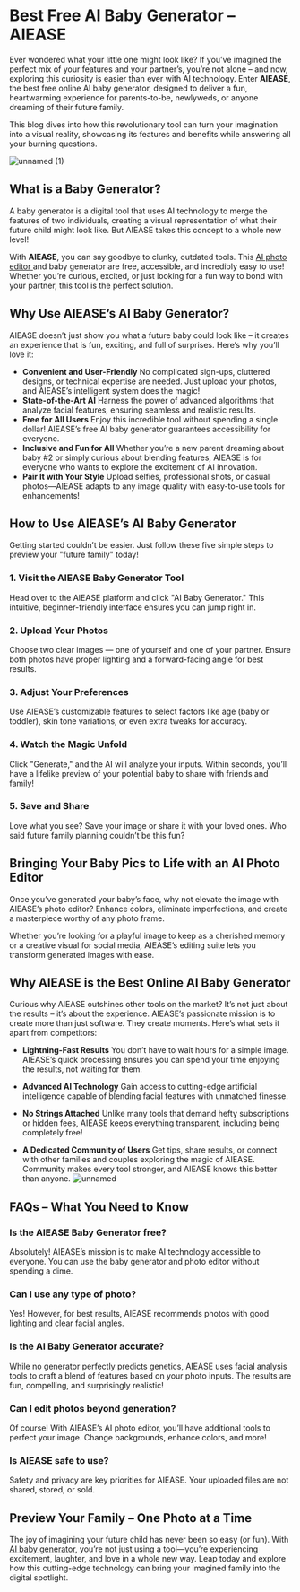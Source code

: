 # Best Free AI Baby Generator – AIEASE

Ever wondered what your little one might look like? If you’ve imagined the perfect mix of your features and your partner’s, you’re not alone – and now, exploring this curiosity is easier than ever with AI technology. Enter **AIEASE**, the best free online AI baby generator, designed to deliver a fun, heartwarming experience for parents-to-be, newlyweds, or anyone dreaming of their future family. 

This blog dives into how this revolutionary tool can turn your imagination into a visual reality, showcasing its features and benefits while answering all your burning questions. 

![unnamed (1)](https://github.com/user-attachments/assets/d0374a6f-df12-4f0b-9d33-739ccdde72db)

## What is a Baby Generator? 

A baby generator is a digital tool that uses AI technology to merge the features of two individuals, creating a visual representation of what their future child might look like. But AIEASE takes this concept to a whole new level! 

With **AIEASE**, you can say goodbye to clunky, outdated tools. This [AI photo editor ](https://www.aiease.ai/)and baby generator are free, accessible, and incredibly easy to use! Whether you’re curious, excited, or just looking for a fun way to bond with your partner, this tool is the perfect solution. 

## Why Use AIEASE’s AI Baby Generator? 

AIEASE doesn’t just show you what a future baby could look like – it creates an experience that is fun, exciting, and full of surprises. Here’s why you’ll love it: 

* **Convenient and User-Friendly**
No complicated sign-ups, cluttered designs, or technical expertise are needed. Just upload your photos, and AIEASE’s intelligent system does the magic! 
* **State-of-the-Art AI** 
Harness the power of advanced algorithms that analyze facial features, ensuring seamless and realistic results. 
* **Free for All Users**
Enjoy this incredible tool without spending a single dollar! AIEASE’s free AI baby generator guarantees accessibility for everyone. 
* **Inclusive and Fun for All** 
Whether you’re a new parent dreaming about baby #2 or simply curious about blending features, AIEASE is for everyone who wants to explore the excitement of AI innovation. 
* **Pair It with Your Style**
Upload selfies, professional shots, or casual photos—AIEASE adapts to any image quality with easy-to-use tools for enhancements! 

## How to Use AIEASE’s AI Baby Generator 

Getting started couldn’t be easier. Just follow these five simple steps to preview your "future family" today! 

### 1. Visit the AIEASE Baby Generator Tool 
Head over to the AIEASE platform and click "AI Baby Generator." This intuitive, beginner-friendly interface ensures you can jump right in. 

### 2. Upload Your Photos 
Choose two clear images — one of yourself and one of your partner. Ensure both photos have proper lighting and a forward-facing angle for best results. 

### 3. Adjust Your Preferences 
Use AIEASE’s customizable features to select factors like age (baby or toddler), skin tone variations, or even extra tweaks for accuracy. 

### 4. Watch the Magic Unfold 
Click "Generate," and the AI will analyze your inputs. Within seconds, you’ll have a lifelike preview of your potential baby to share with friends and family! 

### 5. Save and Share 
Love what you see? Save your image or share it with your loved ones. Who said future family planning couldn’t be this fun? 

## Bringing Your Baby Pics to Life with an AI Photo Editor 

Once you’ve generated your baby’s face, why not elevate the image with AIEASE’s photo editor? Enhance colors, eliminate imperfections, and create a masterpiece worthy of any photo frame. 

Whether you’re looking for a playful image to keep as a cherished memory or a creative visual for social media, AIEASE’s editing suite lets you transform generated images with ease. 

## Why AIEASE is the Best Online AI Baby Generator 

Curious why AIEASE outshines other tools on the market? It’s not just about the results – it’s about the experience. AIEASE’s passionate mission is to create more than just software. They create moments. 
Here’s what sets it apart from competitors:

* **Lightning-Fast Results** 
You don’t have to wait hours for a simple image. AIEASE’s quick processing ensures you can spend your time enjoying the results, not waiting for them. 

* **Advanced AI Technology** 
Gain access to cutting-edge artificial intelligence capable of blending facial features with unmatched finesse. 

* **No Strings Attached**
Unlike many tools that demand hefty subscriptions or hidden fees, AIEASE keeps everything transparent, including being completely free! 

* **A Dedicated Community of Users**
Get tips, share results, or connect with other families and couples exploring the magic of AIEASE. Community makes every tool stronger, and AIEASE knows this better than anyone. 
![unnamed](https://github.com/user-attachments/assets/cdb78b15-056b-4503-9072-80c98f994ea4)

## FAQs – What You Need to Know
 
### Is the AIEASE Baby Generator free? 
Absolutely! AIEASE’s mission is to make AI technology accessible to everyone. You can use the baby generator and photo editor without spending a dime. 

### Can I use any type of photo? 
Yes! However, for best results, AIEASE recommends photos with good lighting and clear facial angles. 

### Is the AI Baby Generator accurate? 
While no generator perfectly predicts genetics, AIEASE uses facial analysis tools to craft a blend of features based on your photo inputs. The results are fun, compelling, and surprisingly realistic! 

### Can I edit photos beyond generation? 
Of course! With AIEASE’s AI photo editor, you’ll have additional tools to perfect your image. Change backgrounds, enhance colors, and more! 

### Is AIEASE safe to use? 
Safety and privacy are key priorities for AIEASE. Your uploaded files are not shared, stored, or sold. 

## Preview Your Family – One Photo at a Time 

The joy of imagining your future child has never been so easy (or fun). With [AI baby generator](https://www.aiease.ai/ai-baby-generator/), you’re not just using a tool—you’re experiencing excitement, laughter, and love in a whole new way. 
Leap today and explore how this cutting-edge technology can bring your imagined family into the digital spotlight.
